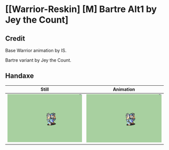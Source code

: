 # [\[Warrior-Reskin\] \[M\] Bartre Alt1 by Jey the Count]

## Credit

Base Warrior animation by IS. 

Bartre variant by Jey the Count.
	
## Handaxe

| Still | Animation |
| :---: | :-------: |
| ![Handaxe still](./Handaxe_000.png) | ![Handaxe animation](./Handaxe.gif) |
